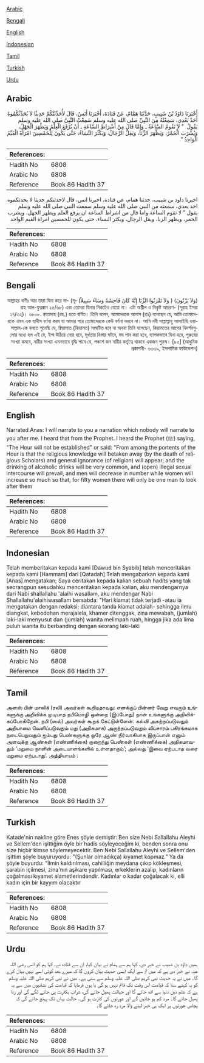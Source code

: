 [Arabic](#arabic)

[Bengali](#bengali)

[English](#english)

[Indonesian](#indonesian)

[Tamil](#tamil)

[Turkish](#turkish)

[Urdu](#urdu)

## Arabic


<div dir="rtl" lang="ar" style={{fontSize:'larger',backgroundColor:'#f8f9fa',padding:20}}>
أَخْبَرَنَا دَاوُدُ بْنُ شَبِيبٍ، حَدَّثَنَا هَمَّامٌ، عَنْ قَتَادَةَ، أَخْبَرَنَا أَنَسٌ، قَالَ لأُحَدِّثَنَّكُمْ حَدِيثًا لاَ يُحَدِّثُكُمُوهُ أَحَدٌ بَعْدِي، سَمِعْتُهُ مِنَ النَّبِيِّ صلى الله عليه وسلم سَمِعْتُ النَّبِيَّ صلى الله عليه وسلم يَقُولُ ‏ "‏ لاَ تَقُومُ السَّاعَةُ ـ وَإِمَّا قَالَ مِنْ أَشْرَاطِ السَّاعَةِ ـ أَنْ يُرْفَعَ الْعِلْمُ وَيَظْهَرَ الْجَهْلُ، وَيُشْرَبَ الْخَمْرُ، وَيَظْهَرَ الزِّنَا، وَيَقِلَّ الرِّجَالُ، وَيَكْثُرَ النِّسَاءُ، حَتَّى يَكُونَ لِلْخَمْسِينَ امْرَأَةً الْقَيِّمُ الْوَاحِدُ ‏"‏‏.‏
</div>
<div style={{backgroundColor:'#f8f9fa',padding:20, marginBottom: 10}}><table> <thead> <tr> <th>References:</th> <th></th> </tr> </thead> <tbody><tr><td>Hadith No</td><td>6808</td></tr><tr><td>Arabic No</td><td>6808</td></tr><tr><td>Reference</td><td>Book 86 Hadith 37</td></tr></tbody></table></div>


<div dir="rtl" lang="ar" style={{fontSize:'larger',backgroundColor:'#f8f9fa',padding:20}}>
اخبرنا داود بن شبيب، حدثنا همام، عن قتادة، اخبرنا انس، قال لاحدثنكم حديثا لا يحدثكموه احد بعدي، سمعته من النبي صلى الله عليه وسلم سمعت النبي صلى الله عليه وسلم يقول " لا تقوم الساعة واما قال من اشراط الساعة ان يرفع العلم ويظهر الجهل، ويشرب الخمر، ويظهر الزنا، ويقل الرجال، ويكثر النساء، حتى يكون للخمسين امراة القيم الواحد
</div>
<div style={{backgroundColor:'#f8f9fa',padding:20, marginBottom: 10}}><table> <thead> <tr> <th>References:</th> <th></th> </tr> </thead> <tbody><tr><td>Hadith No</td><td>6808</td></tr><tr><td>Arabic No</td><td>6808</td></tr><tr><td>Reference</td><td>Book 86 Hadith 37</td></tr></tbody></table></div>

## Bengali


<div dir="rtl" lang="bn" style={{fontSize:'larger',backgroundColor:'#f8f9fa',padding:20}}>
(وَلاَ يَزْنُونَ) ( وَلاَ تَقْرَبُوا الزِّنَا إِنَّهُ كَانَ فَاحِشَةً وَسَاءَ سَبِيلاً) আল্লাহর বাণীঃ আর তারা যিনা করে না- (সূরাহ আল-ফুরক্বান ২৫/৬৮) এবং তোমরা যিনার নিকটেও যেয়ো না। এটা অশ্লীল ও নিকৃষ্ট আচরণ- (সূরাহ ইসরা ১৭/৩২)। ৬৮০৮. ক্বাতাদাহ (রহ.) হতে বর্ণিত। তিনি বলেন, আমাদেরকে আনাস (রাঃ) বলেছেন যে, আমি তোমাদেরকে এমন এক হাদীস বর্ণনা করব যা আমার পরে তোমাদেরকে কেউ বর্ণনা করবে না। আমি নবী সাল্লাল্লাহু আলাইহি ওয়াসাল্লাম-কে বলতে শুনেছি যে, ক্বিয়ামাত (কিয়ামত) সংঘটিত হবে না অথবা তিনি বলেছেন, কিয়ামতের আগের নিদর্শনগুলোর মধ্যে হল এই যে, ইল্ম উঠিয়ে নেয়া হবে, মূর্খতার বিস্তার ঘটবে, মদ পান করা হবে, ব্যাপকভাবে যিনা হবে, পুরুষের সংখ্যা কমবে, নারীর সংখ্যা এমনভাবে বৃদ্ধি পাবে যে, পঞ্চাশ জন নারীর কর্তৃত্বে থাকবে একজন পুরুষ। [৮০] (আধুনিক প্রকাশনী- ৬৩৩৯, ইসলামিক ফাউন্ডেশন)
</div>
<div style={{backgroundColor:'#f8f9fa',padding:20, marginBottom: 10}}><table> <thead> <tr> <th>References:</th> <th></th> </tr> </thead> <tbody><tr><td>Hadith No</td><td>6808</td></tr><tr><td>Arabic No</td><td>6808</td></tr><tr><td>Reference</td><td>Book 86 Hadith 37</td></tr></tbody></table></div>

## English


<div dir="ltr" lang="en" style={{fontSize:'larger',backgroundColor:'#f8f9fa',padding:20}}>
Narrated Anas: I will narrate to you a narration which nobody will narrate to you after me. I heard that from the Prophet. I heard the Prophet (ﷺ) saying, "The Hour will not be established" or said: "From among the portents of the Hour is that the religious knowledge will betaken away (by the death of religious Scholars) and general ignorance (of religion) will appear; and the drinking of alcoholic drinks will be very common, and (open) illegal sexual intercourse will prevail, and men will decrease in number while women will increase so much so that, for fifty women there will only be one man to look after them
</div>
<div style={{backgroundColor:'#f8f9fa',padding:20, marginBottom: 10}}><table> <thead> <tr> <th>References:</th> <th></th> </tr> </thead> <tbody><tr><td>Hadith No</td><td>6808</td></tr><tr><td>Arabic No</td><td>6808</td></tr><tr><td>Reference</td><td>Book 86 Hadith 37</td></tr></tbody></table></div>

## Indonesian


<div dir="ltr" lang="id" style={{fontSize:'larger',backgroundColor:'#f8f9fa',padding:20}}>
Telah memberitakan kepada kami [Dawud bin Syabib] telah menceritakan kepada kami [Hammam] dari [Qatadah] Telah mengabarkan kepada kami [Anas] mengatakan; Saya ceritakan kepada kalian sebuah hadits yang tak seorangpun sesudahku menceritakan kepada kalian, aku mendengarnya dari Nabi shallallahu 'alaihi wasallam, aku mendengar Nabi Shallallahu'alaihiwasallam bersabda: "Hari kiamat tidak terjadi -atau ia mengatakan dengan redaksi; diantara tanda kiamat adalah- sehingga ilmu diangkat, kebodohan merajalela, khamer ditenggak, zina mewabah, (jumlah) laki-laki menyusut dan (jumlah) wanita melimpah ruah, hingga jika ada lima puluh wanita itu berbanding dengan seorang laki-laki
</div>
<div style={{backgroundColor:'#f8f9fa',padding:20, marginBottom: 10}}><table> <thead> <tr> <th>References:</th> <th></th> </tr> </thead> <tbody><tr><td>Hadith No</td><td>6808</td></tr><tr><td>Arabic No</td><td>6808</td></tr><tr><td>Reference</td><td>Book 86 Hadith 37</td></tr></tbody></table></div>

## Tamil


<div dir="ltr" lang="ta" style={{fontSize:'larger',backgroundColor:'#f8f9fa',padding:20}}>
அனஸ் பின் மாலிக் (ரலி) அவர்கள் கூறியதாவது: எனக்குப் பின்னர் வேறு எவரும் உங்களுக்கு அறிவிக்க முடியாத நபிமொழி ஒன்றை (இப்போது) நான் உங்களுக்கு அறிவிக்கப்போகிறேன். நபி (ஸல்) அவர்கள் கூறக் கேட்டுள்ளேன்: கல்வி அகற்றப்படுவதும் அறியாமை வெளிப்படுவதும் மது (அதிகமாக) அருந்தப்படுவதும் விபசாரம் பகிரங்கமாக நடைபெறுவதும் ஐம்பது பெண்களுக்கு ஒரே ஆண் நிர்வாகியாக இருப்பான் எனும் அளவுக்கு ஆண்கள் (எண்ணிக்கை) குறைந்து பெண்கள் (எண்ணிக்கை) அதிகமாவதும் ‘மறுமை நாளின் அடையாளங்களில் உள்ளதாகும்’; அல்லது ‘இவை ஏற்படாத வரை மறுமை ஏற்படாது’. அத்தியாயம் :
</div>
<div style={{backgroundColor:'#f8f9fa',padding:20, marginBottom: 10}}><table> <thead> <tr> <th>References:</th> <th></th> </tr> </thead> <tbody><tr><td>Hadith No</td><td>6808</td></tr><tr><td>Arabic No</td><td>6808</td></tr><tr><td>Reference</td><td>Book 86 Hadith 37</td></tr></tbody></table></div>

## Turkish


<div dir="ltr" lang="tr" style={{fontSize:'larger',backgroundColor:'#f8f9fa',padding:20}}>
Katade'nin nakline göre Enes şöyle demiştir: Ben size Nebi Sallallahu Aleyhi ve Sellem'den işittiğim öyle bir hadis söyleyeceğim ki, benden sonra onu size hiçbir kimse söylemeyecektir. Ben Nebi Sallallahu Aleyhi ve Sellem'den işittim şöyle buyuruyordu: "(Şunlar olmadıkça) kıyamet kopmaz." Ya da şöyle buyurdu: "İlmin kaldırılması, cahilliğin meydana çıkıp kökleşmesi, şarabin içilmesi, zina'nın aşikare yapılması, erkeklerin azalıp, kadınların çoğalması kıyamet alametlerindendir. Kadınlar o kadar çoğalacak ki, elli kadın için bir kayyım olacaktır
</div>
<div style={{backgroundColor:'#f8f9fa',padding:20, marginBottom: 10}}><table> <thead> <tr> <th>References:</th> <th></th> </tr> </thead> <tbody><tr><td>Hadith No</td><td>6808</td></tr><tr><td>Arabic No</td><td>6808</td></tr><tr><td>Reference</td><td>Book 86 Hadith 37</td></tr></tbody></table></div>

## Urdu


<div dir="rtl" lang="ur" style={{fontSize:'larger',backgroundColor:'#f8f9fa',padding:20}}>
ہمیں داؤد بن شبیب نے خبر دی، کہا ہم سے ہمام نے بیان کیا، ان سے قتادہ نے، کہا ہم کو انس رضی اللہ عنہ نے خبر دی ہے کہ میں تم سے ایک ایسی حدیث بیان کروں گا کہ میرے بعد کوئی اسے نہیں بیان کرے گا۔ میں نے یہ حدیث نبی کریم صلی اللہ علیہ وسلم سے سنی ہے۔ میں نے نبی کریم صلی اللہ علیہ وسلم کو یہ کہتے سنا کہ قیامت اس وقت تک قائم نہیں ہو گی یا یوں فرمایا کہ قیامت کی نشانیوں میں سے یہ ہے کہ علم دین دنیا سے اٹھ جائے گا اور جہالت پھیل جائے گی، شراب بکثرت پی جانے لگے گی اور زنا پھیل جائے گا۔ مرد کم ہو جائیں گے اور عورتوں کی کثرت ہو گی۔ حالت یہاں تک پہنچ جائے گی کہ پچاس عورتوں پر ایک ہی خبر لینے والا مرد رہ جائے گا۔
</div>
<div style={{backgroundColor:'#f8f9fa',padding:20, marginBottom: 10}}><table> <thead> <tr> <th>References:</th> <th></th> </tr> </thead> <tbody><tr><td>Hadith No</td><td>6808</td></tr><tr><td>Arabic No</td><td>6808</td></tr><tr><td>Reference</td><td>Book 86 Hadith 37</td></tr></tbody></table></div>